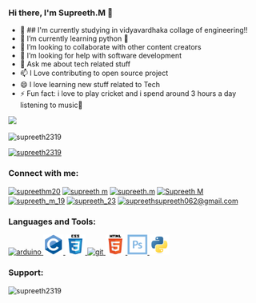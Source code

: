 ### Hi there, I'm Supreeth.M  👋 

- 🔭 ## I'm  currently studying in vidyavardhaka collage of engineering!!
- 🌱 I’m currently learning python 🤣
- 👯 I’m looking to collaborate with other content creators
- 🤔 I’m looking for help with software development
- 💬 Ask me about tech related stuff
- 📫 I Love contributing to open source project
- 😄 I love learning new stuff related to Tech
- ⚡ Fun fact: i love to play cricket and i spend around 3 hours a day listening to music🤣
<img src="https://github-readme-stats.vercel.app/api?username=Supreeth2319&&show_icons=true&title_color=ffffff&icon_color=b7ggh2&text_color=909090&bg_color=191919">
<p align="left"> <img src="https://komarev.com/ghpvc/?username=supreeth2319&label=Profile%20views&color=0e75b6&style=flat" alt="supreeth2319" /> </p>

<p align="left"> <a href="https://github.com/ryo-ma/github-profile-trophy"><img src="https://github-profile-trophy.vercel.app/?username=supreeth2319" alt="supreeth2319" /></a> </p>

<h3 align="left">Connect with me:</h3>
<p align="left">
<a href="https://twitter.com/supreethm20" target="blank"><img align="center" src="https://raw.githubusercontent.com/rahuldkjain/github-profile-readme-generator/master/src/images/icons/Social/twitter.svg" alt="supreethm20" height="30" width="40" /></a>
<a href="https://linkedin.com/in/supreeth-m" target="blank"><img align="center" src="https://raw.githubusercontent.com/rahuldkjain/github-profile-readme-generator/master/src/images/icons/Social/linked-in-alt.svg" alt="supreeth m" height="30" width="40" /></a>
<a href="https://stackoverflow.com/users/supreeth.m" target="blank"><img align="center" src="https://raw.githubusercontent.com/rahuldkjain/github-profile-readme-generator/master/src/images/icons/Social/stack-overflow.svg" alt="supreeth.m" height="30" width="40" /></a>
<a href="https://fb.com/Supreeth M" target="blank"><img align="center" src="https://raw.githubusercontent.com/rahuldkjain/github-profile-readme-generator/master/src/images/icons/Social/facebook.svg" alt="Supreeth M" height="30" width="40" /></a>
<a href="https://instagram.com/supreeth_m_19" target="blank"><img align="center" src="https://raw.githubusercontent.com/rahuldkjain/github-profile-readme-generator/master/src/images/icons/Social/instagram.svg" alt="supreeth_m_19" height="30" width="40" /></a>
<a href="https://www.codechef.com/users/supreeth_23" target="blank"><img align="center" src="https://cdn.jsdelivr.net/npm/simple-icons@3.1.0/icons/codechef.svg" alt="supreeth_23" height="30" width="40" /></a>
<a href="https://www.hackerrank.com/supreethsupreeth062@gmail.com" target="blank"><img align="center" src="https://raw.githubusercontent.com/rahuldkjain/github-profile-readme-generator/master/src/images/icons/Social/hackerrank.svg" alt="supreethsupreeth062@gmail.com" height="30" width="40" /></a>
</p>

<h3 align="left">Languages and Tools:</h3>
<p align="left"> <a href="https://www.arduino.cc/" target="_blank" rel="noreferrer"> 
<img src="https://cdn.worldvectorlogo.com/logos/arduino-1.svg" alt="arduino" width="40" height="40"/> </a> <a href="https://www.cprogramming.com/" target="_blank" rel="noreferrer"> 
<img src="https://raw.githubusercontent.com/devicons/devicon/master/icons/c/c-original.svg" alt="c" width="40" height="40"/> </a> <a href="https://www.w3schools.com/css/" target="_blank" rel="noreferrer"> 
<img src="https://raw.githubusercontent.com/devicons/devicon/master/icons/css3/css3-original-wordmark.svg" alt="css3" width="40" height="40"/> </a> <a href="https://git-scm.com/" target="_blank" rel="noreferrer"> 
<img src="https://www.vectorlogo.zone/logos/git-scm/git-scm-icon.svg" alt="git" width="40" height="40"/> </a> <a href="https://www.w3.org/html/" target="_blank" rel="noreferrer"> 
<img src="https://raw.githubusercontent.com/devicons/devicon/master/icons/html5/html5-original-wordmark.svg" alt="html5" width="40" height="40"/> </a> <a href="https://www.photoshop.com/en" target="_blank" rel="noreferrer"> 
<img src="https://raw.githubusercontent.com/devicons/devicon/master/icons/photoshop/photoshop-line.svg" alt="photoshop" width="40" height="40"/> </a> <a href="https://www.python.org" target="_blank" rel="noreferrer"> 
<img src="https://raw.githubusercontent.com/devicons/devicon/master/icons/python/python-original.svg" alt="python" width="40" height="40"/> </a> </p>

<h3 align="left">Support:</h3>

<p><img align="center" src="https://github-readme-streak-stats.herokuapp.com/?user=supreeth2319&" alt="supreeth2319" /></p>
